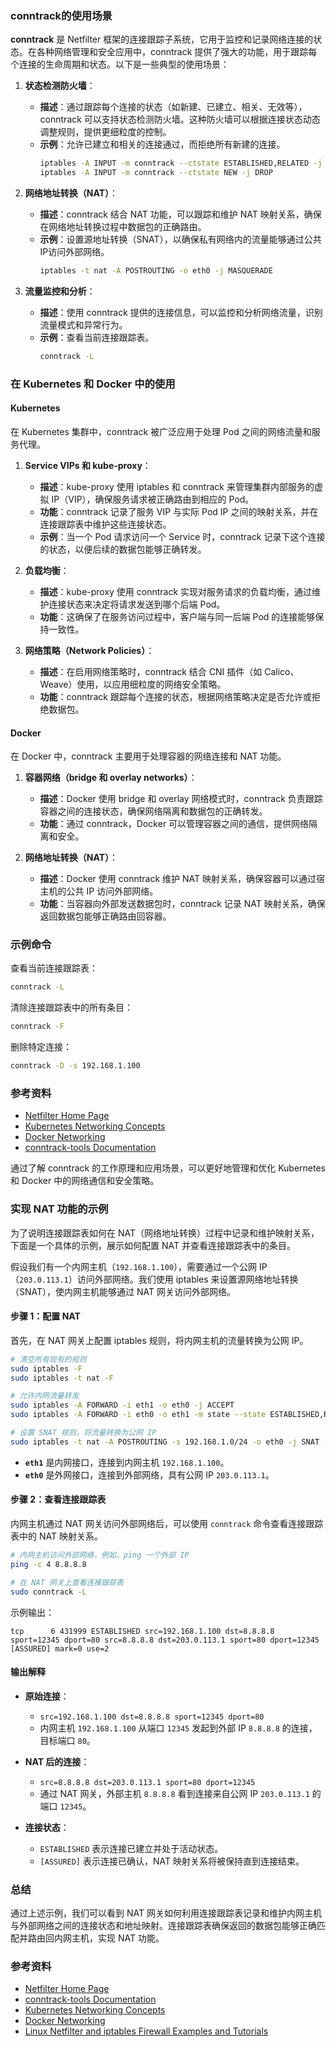### conntrack的使用场景

**conntrack** 是 Netfilter 框架的连接跟踪子系统，它用于监控和记录网络连接的状态。在各种网络管理和安全应用中，conntrack 提供了强大的功能，用于跟踪每个连接的生命周期和状态。以下是一些典型的使用场景：

1. **状态检测防火墙**：
   - **描述**：通过跟踪每个连接的状态（如新建、已建立、相关、无效等），conntrack 可以支持状态检测防火墙。这种防火墙可以根据连接状态动态调整规则，提供更细粒度的控制。
   - **示例**：允许已建立和相关的连接通过，而拒绝所有新建的连接。
     ```bash
     iptables -A INPUT -m conntrack --ctstate ESTABLISHED,RELATED -j ACCEPT
     iptables -A INPUT -m conntrack --ctstate NEW -j DROP
     ```

2. **网络地址转换（NAT）**：
   - **描述**：conntrack 结合 NAT 功能，可以跟踪和维护 NAT 映射关系，确保在网络地址转换过程中数据包的正确路由。
   - **示例**：设置源地址转换（SNAT），以确保私有网络内的流量能够通过公共IP访问外部网络。
     ```bash
     iptables -t nat -A POSTROUTING -o eth0 -j MASQUERADE
     ```

3. **流量监控和分析**：
   - **描述**：使用 conntrack 提供的连接信息，可以监控和分析网络流量，识别流量模式和异常行为。
   - **示例**：查看当前连接跟踪表。
     ```bash
     conntrack -L
     ```

### 在 Kubernetes 和 Docker 中的使用

#### Kubernetes

在 Kubernetes 集群中，conntrack 被广泛应用于处理 Pod 之间的网络流量和服务代理。

1. **Service VIPs 和 kube-proxy**：
   - **描述**：kube-proxy 使用 iptables 和 conntrack 来管理集群内部服务的虚拟 IP（VIP），确保服务请求被正确路由到相应的 Pod。
   - **功能**：conntrack 记录了服务 VIP 与实际 Pod IP 之间的映射关系，并在连接跟踪表中维护这些连接状态。
   - **示例**：当一个 Pod 请求访问一个 Service 时，conntrack 记录下这个连接的状态，以便后续的数据包能够正确转发。

2. **负载均衡**：
   - **描述**：kube-proxy 使用 conntrack 实现对服务请求的负载均衡，通过维护连接状态来决定将请求发送到哪个后端 Pod。
   - **功能**：这确保了在服务访问过程中，客户端与同一后端 Pod 的连接能够保持一致性。

3. **网络策略（Network Policies）**：
   - **描述**：在启用网络策略时，conntrack 结合 CNI 插件（如 Calico、Weave）使用，以应用细粒度的网络安全策略。
   - **功能**：conntrack 跟踪每个连接的状态，根据网络策略决定是否允许或拒绝数据包。

#### Docker

在 Docker 中，conntrack 主要用于处理容器的网络连接和 NAT 功能。

1. **容器网络（bridge 和 overlay networks）**：
   - **描述**：Docker 使用 bridge 和 overlay 网络模式时，conntrack 负责跟踪容器之间的连接状态，确保网络隔离和数据包的正确转发。
   - **功能**：通过 conntrack，Docker 可以管理容器之间的通信，提供网络隔离和安全。

2. **网络地址转换（NAT）**：
   - **描述**：Docker 使用 conntrack 维护 NAT 映射关系，确保容器可以通过宿主机的公共 IP 访问外部网络。
   - **功能**：当容器向外部发送数据包时，conntrack 记录 NAT 映射关系，确保返回数据包能够正确路由回容器。

### 示例命令

查看当前连接跟踪表：
```bash
conntrack -L
```

清除连接跟踪表中的所有条目：
```bash
conntrack -F
```

删除特定连接：
```bash
conntrack -D -s 192.168.1.100
```

### 参考资料

- [Netfilter Home Page](https://netfilter.org/)
- [Kubernetes Networking Concepts](https://kubernetes.io/docs/concepts/cluster-administration/networking/)
- [Docker Networking](https://docs.docker.com/network/)
- [conntrack-tools Documentation](http://conntrack-tools.netfilter.org/)

通过了解 conntrack 的工作原理和应用场景，可以更好地管理和优化 Kubernetes 和 Docker 中的网络通信和安全策略。


### 实现 NAT 功能的示例

为了说明连接跟踪表如何在 NAT（网络地址转换）过程中记录和维护映射关系，下面是一个具体的示例，展示如何配置 NAT 并查看连接跟踪表中的条目。

假设我们有一个内网主机（`192.168.1.100`），需要通过一个公网 IP（`203.0.113.1`）访问外部网络。我们使用 iptables 来设置源网络地址转换（SNAT），使内网主机能够通过 NAT 网关访问外部网络。

#### 步骤 1：配置 NAT

首先，在 NAT 网关上配置 iptables 规则，将内网主机的流量转换为公网 IP。

```bash
# 清空所有现有的规则
sudo iptables -F
sudo iptables -t nat -F

# 允许内网流量转发
sudo iptables -A FORWARD -i eth1 -o eth0 -j ACCEPT
sudo iptables -A FORWARD -i eth0 -o eth1 -m state --state ESTABLISHED,RELATED -j ACCEPT

# 设置 SNAT 规则，将流量转换为公网 IP
sudo iptables -t nat -A POSTROUTING -s 192.168.1.0/24 -o eth0 -j SNAT --to-source 203.0.113.1
```

- **`eth1`** 是内网接口，连接到内网主机 `192.168.1.100`。
- **`eth0`** 是外网接口，连接到外部网络，具有公网 IP `203.0.113.1`。

#### 步骤 2：查看连接跟踪表

内网主机通过 NAT 网关访问外部网络后，可以使用 `conntrack` 命令查看连接跟踪表中的 NAT 映射关系。

```bash
# 内网主机访问外部网络，例如，ping 一个外部 IP
ping -c 4 8.8.8.8

# 在 NAT 网关上查看连接跟踪表
sudo conntrack -L
```

示例输出：
```
tcp      6 431999 ESTABLISHED src=192.168.1.100 dst=8.8.8.8 sport=12345 dport=80 src=8.8.8.8 dst=203.0.113.1 sport=80 dport=12345 [ASSURED] mark=0 use=2
```

#### 输出解释

- **原始连接**：
  - `src=192.168.1.100 dst=8.8.8.8 sport=12345 dport=80`
  - 内网主机 `192.168.1.100` 从端口 `12345` 发起到外部 IP `8.8.8.8` 的连接，目标端口 `80`。

- **NAT 后的连接**：
  - `src=8.8.8.8 dst=203.0.113.1 sport=80 dport=12345`
  - 通过 NAT 网关，外部主机 `8.8.8.8` 看到连接来自公网 IP `203.0.113.1` 的端口 `12345`。

- **连接状态**：
  - `ESTABLISHED` 表示连接已建立并处于活动状态。
  - `[ASSURED]` 表示连接已确认，NAT 映射关系将被保持直到连接结束。

### 总结

通过上述示例，我们可以看到 NAT 网关如何利用连接跟踪表记录和维护内网主机与外部网络之间的连接状态和地址映射。连接跟踪表确保返回的数据包能够正确匹配并路由回内网主机，实现 NAT 功能。

### 参考资料

- [Netfilter Home Page](https://netfilter.org/)
- [conntrack-tools Documentation](http://conntrack-tools.netfilter.org/)
- [Kubernetes Networking Concepts](https://kubernetes.io/docs/concepts/cluster-administration/networking/)
- [Docker Networking](https://docs.docker.com/network/)
- [Linux Netfilter and iptables Firewall Examples and Tutorials](https://www.thegeekstuff.com/2011/06/iptables-rules-examples/)